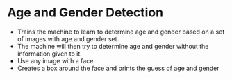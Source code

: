# Age and Gender Detection

- Trains the machine to learn to determine age and gender based on a set of images with age and gender set.
- The machine will then try to determine age and gender without the information given to it.
- Use any image with a face.
- Creates a box around the face and prints the guess of age and gender
